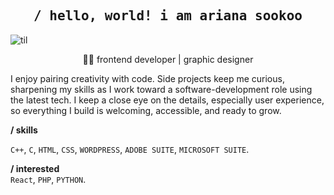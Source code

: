 <h2 align='center'><samp><strong>/ hello, world! i am ariana sookoo</strong></samp></h2>

![til](https://media.giphy.com/media/VPEw7XzubGbHIUnwPi/giphy.gif) 

<p align='center'> 👩‍💻 frontend developer | graphic designer</p>

<p align='left'> I enjoy pairing creativity with code. Side projects keep me curious,
  sharpening my skills as I work toward a software-development role using the latest tech.
  I keep a close eye on the details, especially user experience, so everything I build is
  welcoming, accessible, and ready to grow.</p>

**/ skills**<br>

`C++`, `C`, `HTML`, `CSS`, `WORDPRESS`, `ADOBE SUITE`, `MICROSOFT SUITE`.

**/ interested** <br>
`React`, `PHP`, `PYTHON`.
